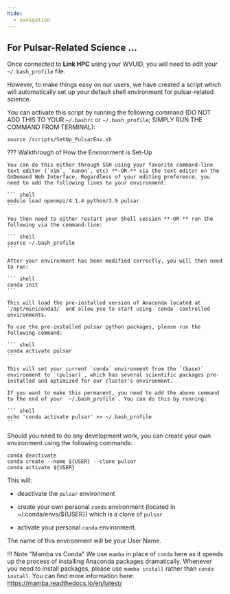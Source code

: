 ```yaml
---
hide:
  - navigation
---
```


## For Pulsar-Related Science ...

Once connected to **Link HPC** using your WVUID, you will need to edit your `~/.bash_profile` file. 

However, to make things easy on our users, we have created a script which will automatically set up your default shell environment for pulsar-related science.

You can activate this script by running the following command (DO NOT ADD THIS TO YOUR `~/.bashrc` or `~/.bash_profile`; SIMPLY RUN THE COMMAND FROM TERMINAL):

``` shell
source /scripts/SetUp_PulsarEnv.sh
```

??? Walkthrough of How the Environment is Set-Up

    You can do this either through SSH using your favorite command-line text editor (`vim`, `nanon`, etc) **-OR-** via the text editor on the OnDemand Web Interface. Regardless of your editing preference, you need to add the following lines to your environment:

    ``` shell
    module load openmpi/4.1.4 python/3.9 pulsar
    ```

    You then need to either restart your Shell session **-OR-** run the following via the command-line:

    ``` shell
    source ~/.bash_profile
    ```

    After your environment has been modified correctly, you will then need to run:

    ``` shell
    conda init
    ```

    This will load the pre-installed version of Anaconda located at `/opt/miniconda3/` and allow you to start using `conda` controlled environments.

    To use the pre-installed pulsar python packages, please run the following command:

    ``` shell
    conda activate pulsar
    ```

    This will set your current `conda` environment from the `(base)` environment to `(pulsar)`, which has several scientific packages pre-installed and optimized for our cluster's environment.

    If you want to make this permanent, you need to add the above command to the end of your `~/.bash_profile`. You can do this by running:

    ``` shell
    echo 'conda activate pulsar' >> ~/.bash_profile
    ```



Should you need to do any development work, you can create your own environment using the following commands:

```
conda deactivate
conda create --name ${USER} --clone pulsar
conda activate ${USER}
```

This will:

- deactivate the `pulsar` environment

- create your own personal `conda` environment (located in ~/.conda/envs/${USER}) which is a clone of `pulsar`

- activate your personal `conda` environment.

The name of this environment will be your User Name.

!!! Note "Mamba vs Conda"
    We use `mamba` in place of `conda` here as it speeds up the process of installing Anaconda packages dramatically. Whenever you need to install packages, please use `mamba install` rather than `conda install`. You can find more information here: https://mamba.readthedocs.io/en/latest/
